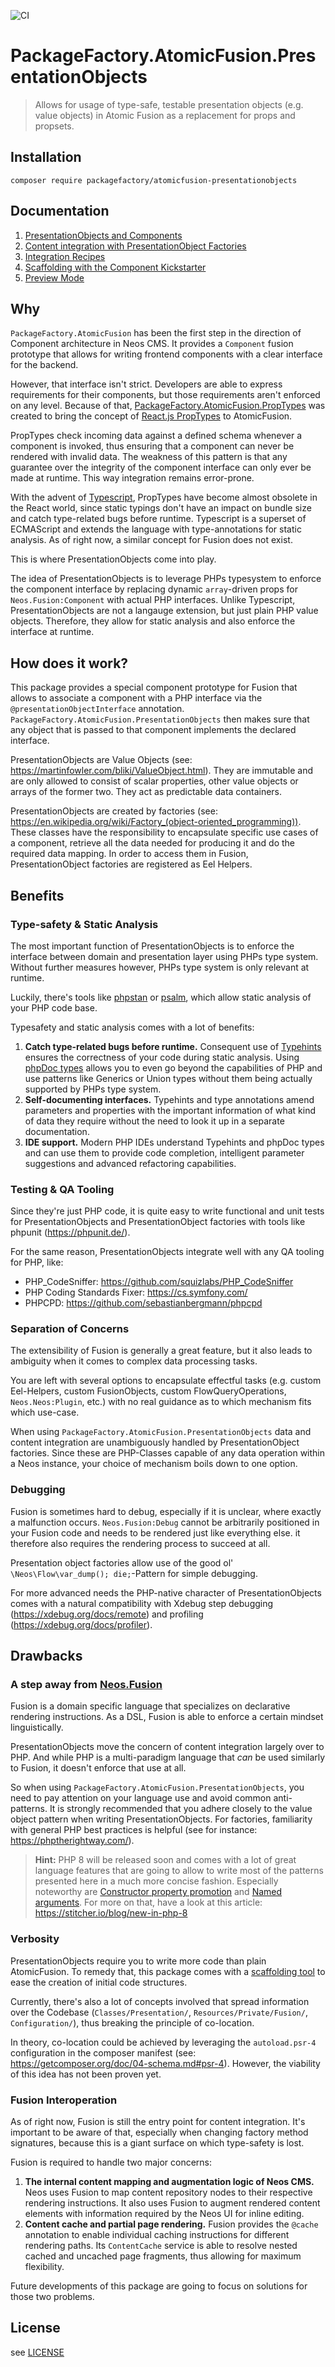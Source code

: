 ![CI](https://github.com/PackageFactory/atomic-fusion-presentationobjects/workflows/CI/badge.svg?branch=release-1.0)

# PackageFactory.AtomicFusion.PresentationObjects

> Allows for usage of type-safe, testable presentation objects (e.g. value objects) in Atomic Fusion as a replacement for props and propsets.

## Installation

```
composer require packagefactory/atomicfusion-presentationobjects
```

## Documentation

1. [PresentationObjects and Components](./Documentation/01_PresentationObjectsAndComponents.md)
2. [Content integration with PresentationObject Factories](./Documentation/02_PresentationObjectFactories.md)
3. [Integration Recipes](./Documentation/03_IntegrationRecipes.md)
4. [Scaffolding with the Component Kickstarter](./Documentation/04_Kickstarter.md)
5. [Preview Mode](./Documentation/05_PreviewMode.md)

## Why

`PackageFactory.AtomicFusion` has been the first step in the direction of Component architecture in Neos CMS. It provides a `Component` fusion prototype that allows for writing frontend components with a clear interface for the backend.

However, that interface isn't strict. Developers are able to express requirements for their components, but those requirements aren't enforced on any level. Because of that, [PackageFactory.AtomicFusion.PropTypes](https://github.com/PackageFactory/atomic-fusion-proptypes) was created to bring the concept of [React.js PropTypes](https://reactjs.org/docs/typechecking-with-proptypes.html) to AtomicFusion.

PropTypes check incoming data against a defined schema whenever a component is invoked, thus ensuring that a component can never be rendered with invalid data. The weakness of this pattern is that any guarantee over the integrity of the component interface can only ever be made at runtime. This way integration remains error-prone.

With the advent of [Typescript](https://www.typescriptlang.org/), PropTypes have become almost obsolete in the React world, since static typings don't have an impact on bundle size and catch type-related bugs before runtime. Typescript is a superset of ECMAScript and extends the language with type-annotations for static analysis. As of right now, a similar concept for Fusion does not exist.

This is where PresentationObjects come into play.

The idea of PresentationObjects is to leverage PHPs typesystem to enforce the component interface by replacing dynamic `array`-driven props for `Neos.Fusion:Component` with actual PHP interfaces. Unlike Typescript, PresentationObjects are not a langauge extension, but just plain PHP value objects. Therefore, they allow for static analysis and also enforce the interface at runtime.

## How does it work?

This package provides a special component prototype for Fusion that allows to associate a component with a PHP interface via the `@presentationObjectInterface` annotation. `PackageFactory.AtomicFusion.PresentationObjects` then makes sure that any object that is passed to that component implements the declared interface.

PresentationObjects are Value Objects (see: https://martinfowler.com/bliki/ValueObject.html). They are immutable and are only allowed to consist of scalar properties, other value objects or arrays of the former two. They act as predictable data containers.

PresentationObjects are created by factories (see: https://en.wikipedia.org/wiki/Factory_(object-oriented_programming)). These classes have the responsibility to encapsulate specific use cases of a component, retrieve all the data needed for producing it and do the required data mapping. In order to access them in Fusion, PresentationObject factories are registered as Eel Helpers.

## Benefits

### Type-safety & Static Analysis

The most important function of PresentationObjects is to enforce the interface between domain and presentation layer using PHPs type system. Without further measures however, PHPs type system is only relevant at runtime.

Luckily, there's tools like [phpstan](https://phpstan.org/) or [psalm](https://psalm.dev/), which allow static analysis of your PHP code base.

Typesafety and static analysis comes with a lot of benefits:

1. **Catch type-related bugs before runtime.** Consequent use of [Typehints](https://docs.phpdoc.org/latest/guides/types.html) ensures the correctness of your code during static analysis. Using [phpDoc types](https://docs.phpdoc.org/latest/guides/types.html) allows you to even go beyond the capabilities of PHP and use patterns like Generics or Union types without them being actually supported by PHPs type system.
2. **Self-documenting interfaces.** Typehints and type annotations amend parameters and properties with the important information of what kind of data they require without the need to look it up in a separate documentation.
3. **IDE support.** Modern PHP IDEs understand Typehints and phpDoc types and can use them to provide code completion, intelligent parameter suggestions and advanced refactoring capabilities.

### Testing & QA Tooling

Since they're just PHP code, it is quite easy to write functional and unit tests for PresentationObjects and PresentationObject factories with tools like phpunit (https://phpunit.de/).

For the same reason, PresentationObjects integrate well with any QA tooling for PHP, like:

* PHP_CodeSniffer: https://github.com/squizlabs/PHP_CodeSniffer
* PHP Coding Standards Fixer: https://cs.symfony.com/
* PHPCPD: https://github.com/sebastianbergmann/phpcpd

### Separation of Concerns

The extensibility of Fusion is generally a great feature, but it also leads to ambiguity when it comes to complex data processing tasks.

You are left with several options to encapsulate effectful tasks (e.g. custom Eel-Helpers, custom FusionObjects, custom FlowQueryOperations, `Neos.Neos:Plugin`, etc.) with no real guidance as to which mechanism fits which use-case.

When using `PackageFactory.AtomicFusion.PresentationObjects` data and content integration are unambiguously handled by PresentationObject factories. Since these are PHP-Classes capable of any data operation within a Neos instance, your choice of mechanism boils down to one option.

### Debugging

Fusion is sometimes hard to debug, especially if it is unclear, where exactly a malfunction occurs. `Neos.Fusion:Debug` cannot be arbitrarily positioned in your Fusion code and needs to be rendered just like everything else. it therefore also requires the rendering process to succeed at all.

Presentation object factories allow use of the good ol' `\Neos\Flow\var_dump(); die;`-Pattern for simple debugging.

For more advanced needs the PHP-native character of PresentationObjects comes with a natural compatibility with Xdebug step debugging (https://xdebug.org/docs/remote) and profiling (https://xdebug.org/docs/profiler).

## Drawbacks

### A step away from [Neos.Fusion](https://docs.neos.io/cms/manual/rendering/fusion)

Fusion is a domain specific language that specializes on declarative rendering instructions. As a DSL, Fusion is able to enforce a certain mindset linguistically.

PresentationObjects move the concern of content integration largely over to PHP. And while PHP is a multi-paradigm language that *can* be used similarly to Fusion, it doesn't enforce that use at all.

So when using `PackageFactory.AtomicFusion.PresentationObjects`, you need to pay attention on your language use and avoid common anti-patterns. It is strongly recommended that you adhere closely to the value object pattern when writing PresentationObjects. For factories, familiarity with general PHP best practices is helpful (see for instance: https://phptherightway.com/).

> **Hint:** PHP 8 will be released soon and comes with a lot of great language features that are going to allow to write most of the patterns presented here in a much more concise fashion. Especially noteworthy are [Constructor property promotion](https://wiki.php.net/rfc/constructor_promotion) and [Named arguments](https://wiki.php.net/rfc/named_params). For more on that, have a look at this article: https://stitcher.io/blog/new-in-php-8

### Verbosity

PresentationObjects require you to write more code than plain AtomicFusion. To remedy that, this package comes with a [scaffolding tool](./Documentation/Kickstarter.md) to ease the creation of initial code structures.

Currently, there's also a lot of concepts involved that spread information over the Codebase (`Classes/Presentation/`, `Resources/Private/Fusion/`, `Configuration/`), thus breaking the principle of co-location.

In theory, co-location could be achieved by leveraging the `autoload.psr-4` configuration in the composer manifest (see: https://getcomposer.org/doc/04-schema.md#psr-4). However, the viability of this idea has not been proven yet.

### Fusion Interoperation

As of right now, Fusion is still the entry point for content integration. It's important to be aware of that, especially when changing factory method signatures, because this is a giant surface on which type-safety is lost.

Fusion is required to handle two major concerns:

1. **The internal content mapping and augmentation logic of Neos CMS.** Neos uses Fusion to map content repository nodes to their respective rendering instructions. It also uses Fusion to augment rendered content elements with information required by the Neos UI for inline editing.
2. **Content cache and partial page rendering.** Fusion provides the `@cache` annotation to enable individual caching instructions for different rendering paths. Its `ContentCache` service is able to resolve nested cached and uncached page fragments, thus allowing for maximum flexibility.

Future developments of this package are going to focus on solutions for those two problems.

## License

see [LICENSE](./LICENSE)